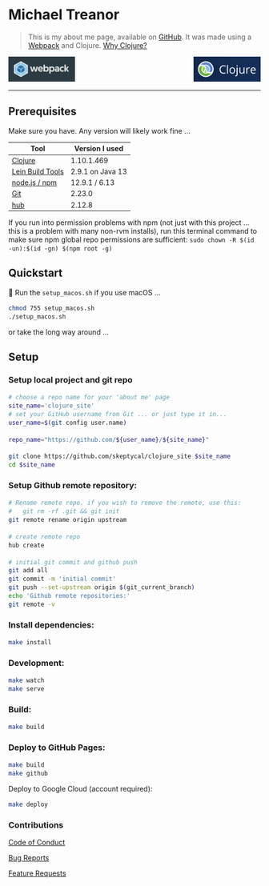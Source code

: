 # Michael Treanor

> This is my about me page, available on [GitHub](https://skeptycal.github.io/clojure_site/). It was made using a [Webpack](https://webpack.js.org/) and Clojure. [Why Clojure?](https://clojure.org/about/rationale)

<img src="resources/images/webpack.png" alt="webpack logo" height=50>

<img src="resources/images/clojure-logo-120b.png" alt="clojure logo" height=50 align='right'>

---

## Prerequisites

Make sure you have. Any version will likely work fine ...

| Tool                                                  | Version I used   |
| ----------------------------------------------------- | ---------------- |
| [Clojure](https://clojure.org/guides/getting_started) | 1.10.1.469       |
| [Lein Build Tools](https://leiningen.org/)            | 2.9.1 on Java 13 |
| [node.js / npm](https://nodejs.org/en/download/)      | 12.9.1 / 6.13    |
| [Git](https://git-scm.com/downloads)                  | 2.23.0           |
| [hub](https://hub.github.com/)                        | 2.12.8           |

If you run into permission problems with npm (not just with this project ... this is a problem with many non-rvm installs), run this terminal command to make sure npm global repo permissions are sufficient:
`sudo chown -R $(id -un):$(id -gn) $(npm root -g)`

## Quickstart

 Run the `setup_macos.sh` if you use macOS ...

```bash
chmod 755 setup_macos.sh
./setup_macos.sh
```

or take the long way around ...

## Setup

### Setup local project and git repo

```bash
# choose a repo name for your 'about me' page
site_name='clojure_site'
# set your GitHub username from Git ... or just type it in...
user_name=$(git config user.name)

repo_name="https://github.com/${user_name}/${site_name}"

git clone https://github.com/skeptycal/clojure_site $site_name
cd $site_name
```

### Setup Github remote repository:

```bash
# Rename remote repo. if you wish to remove the remote, use this:
#   git rm -rf .git && git init
git remote rename origin upstream

# create remote repo
hub create

# initial git commit and github push
git add all
git commit -m 'initial commit'
git push --set-upstream origin $(git_current_branch)
echo 'Github remote repositories:'
git remote -v
```

### Install dependencies:

```bash
make install
```

### Development:

```bash
make watch
make serve
```

### Build:

```bash
make build
```

### Deploy to GitHub Pages:

```bash
make build
make github

```

Deploy to Google Cloud (account required):

```bash
make deploy
```

### Contributions

[Code of Conduct](CODE_OF_CONDUCT.md)

[Bug Reports](.github/ISSUE_TEMPLATE/bug_report.md)

[Feature Requests](.github/ISSUE_TEMPLATE/feature_request.md)
